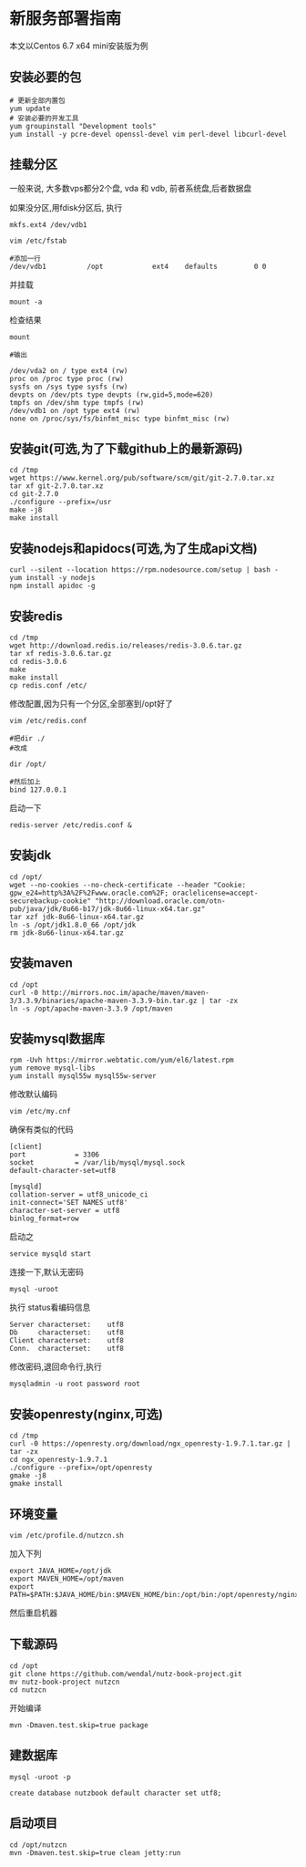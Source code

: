 # 新服务部署指南

本文以Centos 6.7 x64 mini安装版为例

## 安装必要的包


```
# 更新全部内置包
yum update
# 安装必要的开发工具
yum groupinstall "Development tools"
yum install -y pcre-devel openssl-devel vim perl-devel libcurl-devel
```

## 挂载分区

一般来说, 大多数vps都分2个盘, vda 和 vdb, 前者系统盘,后者数据盘

如果没分区,用fdisk分区后, 执行

```
mkfs.ext4 /dev/vdb1
```

```
vim /etc/fstab

#添加一行
/dev/vdb1          /opt            ext4    defaults         0 0
```

并挂载

```
mount -a
```

检查结果

```
mount

#输出

/dev/vda2 on / type ext4 (rw)
proc on /proc type proc (rw)
sysfs on /sys type sysfs (rw)
devpts on /dev/pts type devpts (rw,gid=5,mode=620)
tmpfs on /dev/shm type tmpfs (rw)
/dev/vdb1 on /opt type ext4 (rw)
none on /proc/sys/fs/binfmt_misc type binfmt_misc (rw)
```


## 安装git(可选,为了下载github上的最新源码)


```
cd /tmp
wget https://www.kernel.org/pub/software/scm/git/git-2.7.0.tar.xz
tar xf git-2.7.0.tar.xz
cd git-2.7.0
./configure --prefix=/usr
make -j8
make install
```

## 安装nodejs和apidocs(可选,为了生成api文档)

```
curl --silent --location https://rpm.nodesource.com/setup | bash -
yum install -y nodejs
npm install apidoc -g
```

## 安装redis

```
cd /tmp
wget http://download.redis.io/releases/redis-3.0.6.tar.gz
tar xf redis-3.0.6.tar.gz
cd redis-3.0.6
make
make install
cp redis.conf /etc/
```

修改配置,因为只有一个分区,全部塞到/opt好了

```
vim /etc/redis.conf

#把dir ./
#改成 

dir /opt/

#然后加上
bind 127.0.0.1
```

启动一下

```
redis-server /etc/redis.conf &
```

## 安装jdk

```
cd /opt/
wget --no-cookies --no-check-certificate --header "Cookie: gpw_e24=http%3A%2F%2Fwww.oracle.com%2F; oraclelicense=accept-securebackup-cookie" "http://download.oracle.com/otn-pub/java/jdk/8u66-b17/jdk-8u66-linux-x64.tar.gz"
tar xzf jdk-8u66-linux-x64.tar.gz
ln -s /opt/jdk1.8.0_66 /opt/jdk
rm jdk-8u66-linux-x64.tar.gz
```

## 安装maven

```
cd /opt
curl -0 http://mirrors.noc.im/apache/maven/maven-3/3.3.9/binaries/apache-maven-3.3.9-bin.tar.gz | tar -zx
ln -s /opt/apache-maven-3.3.9 /opt/maven
```

## 安装mysql数据库

```
rpm -Uvh https://mirror.webtatic.com/yum/el6/latest.rpm
yum remove mysql-libs
yum install mysql55w mysql55w-server
```

修改默认编码

```
vim /etc/my.cnf
```

确保有类似的代码

```
[client]
port            = 3306
socket          = /var/lib/mysql/mysql.sock
default-character-set=utf8

[mysqld]
collation-server = utf8_unicode_ci
init-connect='SET NAMES utf8'
character-set-server = utf8
binlog_format=row

```

启动之

```
service mysqld start
```

连接一下,默认无密码

```
mysql -uroot
```

执行 status看编码信息

```
Server characterset:    utf8
Db     characterset:    utf8
Client characterset:    utf8
Conn.  characterset:    utf8
```

修改密码,退回命令行,执行

```
mysqladmin -u root password root
```




## 安装openresty(nginx,可选)

```
cd /tmp
curl -0 https://openresty.org/download/ngx_openresty-1.9.7.1.tar.gz | tar -zx
cd ngx_openresty-1.9.7.1
./configure --prefix=/opt/openresty
gmake -j8
gmake install

```

## 环境变量

```
vim /etc/profile.d/nutzcn.sh
```

加入下列

```
export JAVA_HOME=/opt/jdk
export MAVEN_HOME=/opt/maven
export PATH=$PATH:$JAVA_HOME/bin:$MAVEN_HOME/bin:/opt/bin:/opt/openresty/nginx/sbin
```

然后重启机器

## 下载源码

```
cd /opt
git clone https://github.com/wendal/nutz-book-project.git
mv nutz-book-project nutzcn
cd nutzcn
```

开始编译

```
mvn -Dmaven.test.skip=true package
```

## 建数据库

```
mysql -uroot -p

create database nutzbook default character set utf8;
```

## 启动项目

```
cd /opt/nutzcn
mvn -Dmaven.test.skip=true clean jetty:run
```